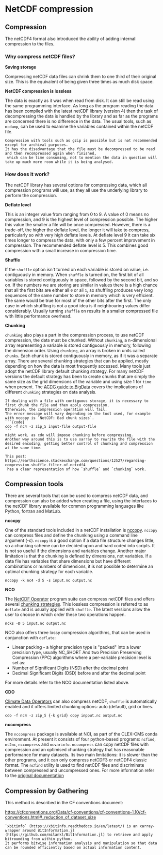 # NetCDF compression 

## Compression

The netCDF4 format also introduced the ability of adding internal compression to the files. 

### Why compress netCDF files?

**Saving storage**<br>

Compressing netCDF data files can shrink them to one third of their original size. This is the equivalent of being given three times as much disk space.

**NetCDF compression is lossless**<br>

The data is exactly as it was when read from disk. It can still be read using the same programming interface. As long as the program reading the data has been compiled with the latest netCDF library (version 4) then the task of decompressing the data is handled by the library and as far as the programs are concerned there is no difference in the data. The usual tools, such as `ncdump`, can be used to examine the variables contained within the netCDF file.

```{note}
Compression with tools such as gzip is possible but is not recommended except for archival purposes. 
It has the disadvantage that the file must be decompressed to be read and then recompressed again when finished, 
 which can be time consuming, not to mention the data in question will take up much more room while it is being analysed.
```

### How does it work?
The netCDF library has several options for compressing data, which all compression programs will use, as they all use the underlying library to perform the compression.

**Deflate level**

This is an integer value from ranging from 0 to 9. A value of 0 means no compression, and 9 is the highest level of compression possible. The higher this value the smaller a file will be once compressed. However, there is a trade-off, the higher the deflate level, the longer it will take to compress, particularly so with very high deflate levels. At deflate level 9 it can take six times longer to compress the data, with only a few percent improvement in compression. The recommended deflate level is 5. This combines good compression with a small increase in compression time.

**Shuffle**

If the `shuffle` option isn't turned on each variable is stored on value, i.e. contiguously in memory. When `shuffle` is turned on, the first bit of all variables is stored contiguously in space, followed by the second bit, and so on.
If the numbers we are storing are similar in values there is a high chance that all the first bits are either all `0` or all `1`, so shuffling produces very long sequences of the same number to store in memory which is very efficient. The same would be true for most of the other bits after the first.
The only case in which shuffling is not a good idea is if neighbouring values differ considerably. Usually turning `shuffle` on results in a smaller compressed file with little performance overhead.

**Chunking**

`chunking` also plays a part in the compression process, to use netCDF compression, the data must be chunked. Without `chunking`, a n-dimensional array representing a variable is stored contiguously in memory, following the dimension order. Using `chunking`, an array is broken in units called `chunks`. Each chunk is stored contiguously in memory, as if it was a separate array. 
There are several chunking strategies that can be applied, mostly depending on how the data is most frequently accessed. Many tools just adopt the netCDF library default chunking strategy. For many netCDF versions the default strategy has been to create chunks that are simply the same size as the grid dimensions of the variable and using size 1 for `time` when present. The [ACDG guide to BigData](https://acdguide.github.io/BigData/data/data-netcdf.html#what-is-data-chunking) covers the implications of different `chunking` strategies on data analysis. 

````{warning}
If dealing with a file with contiguous storage, it is necessary to first chunk the file and then apply compression. 
Otherwise, the compression operation will fail.
The error message will vary depending on the tool used, for example with nccopy is `NetCDF: Bad chunk sizes`.
```{code}
cdo -f nc4 -z zip_5 input-file output-file
```
might work, as cdo will impose chunking before compressing.
Another way around this is to use xarray to rewrite the file with the desired encoding, getting better control of chunking and compression at the same time.
````

```{note}
This post: https://earthscience.stackexchange.com/questions/12527/regarding-compression-shuffle-filter-of-netcdf4 
 has a clear representation of how `shuffle` and `chunking` work.
```
## Compression tools

There are several tools that can be used to compress netCDF data, and compression can also be added when creating a file, using the interfaces to the netCDF library available for common programming languages like Python, fortran and MatLab.

**nccopy**

One of the standard tools included in a netCDF installation is [nccopy](https://docs.unidata.ucar.edu/nug/current/netcdf_utilities_guide.html#guide_nccopy). `nccopy` can compress files and define the chunking using a command line argument (-c). `nccopy` is a good option if a data file structure changes little, so a chunking scheme can be decided upon and hard coded into scripts. It is not so useful if the dimensions and variables change. Another major limitation is that the chunking is defined by dimensions, not variables. If a data file has variables that share dimensions but have different combinations or numbers of dimensions, it is not possible to determine an optimal chunking strategy for each variable.

```{code}
nccopy -k nc4 -d 5 -s input.nc output.nc 
```

**NCO**

The [NetCDF Operator](http://nco.sourceforge.net/nco.html#Compression) program suite can compress netCDF files and offers several [chunking strategies](http://nco.sourceforge.net/nco.html#Chunking). 
This lossless compression is referred to as `deflate` and is usually applied with `shuffle`. The latest versions allow the user to choose in which order these two operations happen.

```{code}
ncks -D 5 input.nc output.nc
```

NCO also offers three lossy compression algorithms, that can be used in conjunction with `deflate`:
* Linear packing - a higher precision type is "packed" into a lower precision type, usually NC_SHORT
And two Precision Preserving Compression (PPC) algorithms where a per-variable precision level is set as:
* Number of Significant Digits (NSD) after the decimal point
* Decimal Significant Digits (DSD) before and after the decimal point

For more details refer to the NCO documentation listed above.

**CDO**

[Climate Data Operators](https://code.mpimet.mpg.de/projects/cdo/embedded/index.html#x1-70001.2.1) can also compress netCDF, `shuffle` is automatically enabled and it offers limited chunking options: auto (default), grid or lines.

```{code}
cdo -f nc4 -z zip_5 {-k grid} copy inpput.nc output.nc
```

**nccompress**

The `nccompress` package is available at NCI, as part of the CLEX-CMS conda environment. At present it consists of four python-based programs: `ncfind`, `nc2nc`, `nccompress` and `ncvarinfo`. `nccompress` can copy netCDF files with compression and an optimised chunking strategy that has reasonable performance for many datasets. Its two main limitations: it is slower than the other programs, and it can only compress netCDF3 or netCDF4 classic format.
The `ncfind` utility is used to find netCDF files and discriminate between compressed and uncompressed ones.
For more information refer to the [original documentation](http://climate-cms.wikis.unsw.edu.au/NetCDF_Compression_Tools#General_guidelines)

## Compression by Gathering

This method is described in the CF conventions document:

https://cfconventions.org/Data/cf-conventions/cf-conventions-1.10/cf-conventions.html#_reduction_of_dataset_size

```{admonition} **xbitinfo**
`xbitinfo` (https://xbitinfo.readthedocs.io/en/latest/) is an xarray-wrapper around BitInformation.jl (https://github.com/milankl/BitInformation.jl) to retrieve and apply bitrounding from within python. 
It performs bitwise information analysis and manipulation so that data can be rounded efficiently based on actual information content.
```
